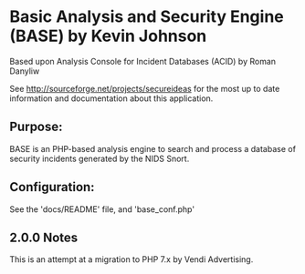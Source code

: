 # Basic Analysis and Security Engine (BASE) by Kevin Johnson
Based upon Analysis Console for Incident Databases (ACID) by Roman Danyliw

See http://sourceforge.net/projects/secureideas for the most up to date information and documentation about this application.

## Purpose:
BASE is an PHP-based analysis engine to search and process a database of security incidents generated by the NIDS Snort.

## Configuration:
See the 'docs/README' file, and 'base_conf.php'

## 2.0.0 Notes
This is an attempt at a migration to PHP 7.x by Vendi Advertising.

